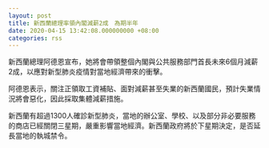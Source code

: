 ```yaml
---
layout: post
title: 新西蘭總理率領內閣減薪2成　為期半年
date: 2020-04-15 13:42:08.000000000 +08:00
categories: rss
---
```


新西蘭總理阿德恩宣布，她將會帶領整個內閣與公共服務部門首長未來6個月減薪2成，以應對新型肺炎疫情對當地經濟帶來的衝擊。

阿德恩表示，關注正領取工資補貼、面對減薪甚至失業的新西蘭國民，預計失業情況將會惡化，因此採取集體減薪措施。

新西蘭有超過1300人確診新型肺炎，當地的辦公室、學校、以及部分非必要服務的商店已經關閉三星期，嚴重影響當地經濟。新西蘭政府將於下星期決定，是否延長當地的執城禁令。
